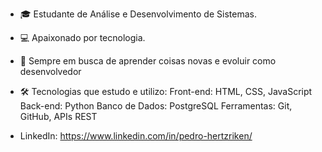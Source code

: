 - 🎓 Estudante de Análise e Desenvolvimento de Sistemas.
- 💻 Apaixonado por tecnologia.
- 🚀 Sempre em busca de aprender coisas novas e evoluir como desenvolvedor


- 🛠️ Tecnologias que estudo e utilizo:
Front-end: HTML, CSS, JavaScript
Back-end: Python
Banco de Dados: PostgreSQL
Ferramentas: Git, GitHub, APIs REST


- LinkedIn: https://www.linkedin.com/in/pedro-hertzriken/
